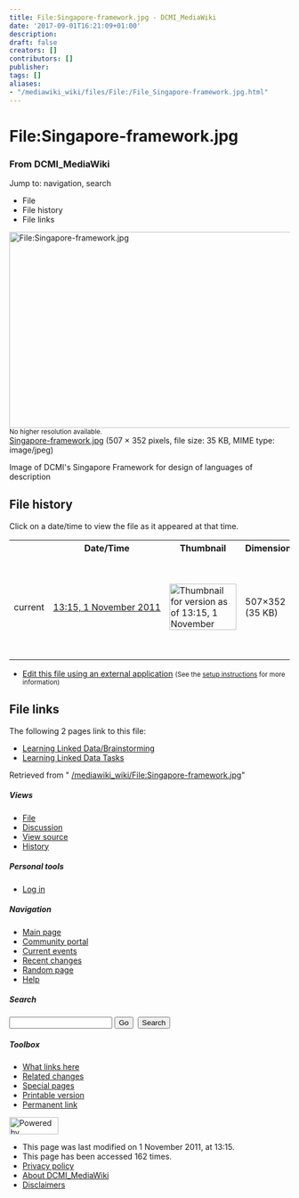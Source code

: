 ```yaml
---
title: File:Singapore-framework.jpg - DCMI_MediaWiki
date: '2017-09-01T16:21:09+01:00'
description: 
draft: false
creators: []
contributors: []
publisher: 
tags: []
aliases:
- "/mediawiki_wiki/files/File:/File_Singapore-framework.jpg.html"
---
```


<a id="top"></a>
# File:Singapore-framework.jpg

### From DCMI\_MediaWiki

Jump to: navigation, search
<!-- start content -->
- File
- File history
- File links

 [<img alt="File:Singapore-framework.jpg" src="/images/2/2c/Singapore-framework.jpg" width="507" height="352">](/mediawiki_wiki/files/Singapore-framework.jpg)  
<small>No higher resolution available.</small>  
 [Singapore-framework.jpg](/images/2/2c/Singapore-framework.jpg)‎ (507 × 352 pixels, file size: 35 KB, MIME type: image/jpeg)

Image of DCMI's Singapore Framework for design of languages of description

<!-- 
NewPP limit report
Preprocessor node count: 1/1000000
Post-expand include size: 0/2097152 bytes
Template argument size: 0/2097152 bytes
Expensive parser function count: 0/100
-->
## File history

Click on a date/time to view the file as it appeared at that time.

<table class="wikitable filehistory">
  <tr>
    <td></td>
    <th>Date/Time</th>
    <th>Thumbnail</th>
    <th>Dimensions</th>
    <th>User</th>
    <th>Comment</th>
  </tr>
  <tr>
    <td>current</td>
    <td class="filehistory-selected" style="white-space: nowrap;"><a href="/mediawiki_wiki/files/Singapore-framework.jpg">13:15, 1 November 2011</a></td>
    <td><a href="/images/2/2c/Singapore-framework.jpg"><img alt="Thumbnail for version as of 13:15, 1 November 2011" src="/images/2/2c/Singapore-framework.jpg" width="120" height="83"></a></td>
    <td>507×352 <span style="white-space: nowrap;">(35 KB)</span>
    </td>
    <td>
      <a href="/index.php?title=User:StuartSutton&amp;action=edit&amp;redlink=1" class="new mw-userlink" title="User:StuartSutton (page does not exist)">StuartSutton</a> <span style="white-space: nowrap;"> <span class="mw-usertoollinks">(<a href="/index.php?title=User_talk:StuartSutton&amp;action=edit&amp;redlink=1" class="new" title="User talk:StuartSutton (page does not exist)">Talk</a> | <a href="/index.php/Special:Contributions/StuartSutton" title="Special:Contributions/StuartSutton">contribs</a>)</span></span>
    </td>
    <td> <span class="comment">(Image of DCMI's Singapore Framework for design of languages of description)</span>
    </td>
  </tr>
</table>

  

- [Edit this file using an external application](/index.php?title=File:Singapore-framework.jpg&action=edit&externaledit=true&mode=file "File:Singapore-framework.jpg") <small>(See the <a href="http://www.mediawiki.org/wiki/Manual:External_editors" class="external text" rel="nofollow">setup instructions</a> for more information)</small>

## File links

The following 2 pages link to this file:

- [Learning Linked Data/Brainstorming](/index.php/Learning_Linked_Data/Brainstorming "Learning Linked Data/Brainstorming")
- [Learning Linked Data Tasks](/index.php/Learning_Linked_Data_Tasks "Learning Linked Data Tasks")

Retrieved from " [/mediawiki_wiki/File:Singapore-framework.jpg](/mediawiki_wiki/files/File:/File:Singapore-framework.jpg.html)"

<!-- end content -->

##### Views

- [File](/mediawiki_wiki/files/File:/File:Singapore-framework.jpg.html "View the file page [c]")
- [Discussion](/index.php?title=File_talk:Singapore-framework.jpg&action=edit&redlink=1 "Discussion about the content page [t]")
- [View source](/index.php?title=File:Singapore-framework.jpg&action=edit "This page is protected.
You can view its source [e]")
- [History](/index.php?title=File:Singapore-framework.jpg&action=history "Past revisions of this page [h]")

##### Personal tools

- [Log in](/index.php?title=Special:UserLogin&returnto=File:Singapore-framework.jpg "You are encouraged to log in; however, it is not mandatory [o]")

<script type="text/javascript"> if (window.isMSIE55) fixalpha(); </script>

##### Navigation

- [Main page](/index.php/Main_Page "Visit the main page [z]")
- [Community portal](/index.php/DCMI_MediaWiki:Community_portal "About the project, what you can do, where to find things")
- [Current events](/index.php/DCMI_MediaWiki:Current_events "Find background information on current events")
- [Recent changes](/index.php/Special:RecentChanges "The list of recent changes in the wiki [r]")
- [Random page](/index.php/Special:Random "Load a random page [x]")
- [Help](/index.php/Help:Contents "The place to find out")

##### <label for="searchInput">Search</label>

<form action="/index.php" id="searchform">
				<input type="hidden" name="title" value="Special:Search">
				<input id="searchInput" title="Search DCMI_MediaWiki" accesskey="f" type="search" name="search">
				<input type="submit" name="go" class="searchButton" id="searchGoButton" value="Go" title="Go to a page with this exact name if exists"> 
				<input type="submit" name="fulltext" class="searchButton" id="mw-searchButton" value="Search" title="Search the pages for this text">
			</form>

##### Toolbox

- [What links here](/index.php/Special:WhatLinksHere/File:Singapore-framework.jpg "List of all wiki pages that link here [j]")
- [Related changes](/index.php/Special:RecentChangesLinked/File:Singapore-framework.jpg "Recent changes in pages linked from this page [k]")
- [Special pages](/index.php/Special:SpecialPages "List of all special pages [q]")
- [Printable version](/index.php?title=File:Singapore-framework.jpg&printable=yes "Printable version of this page [p]")
- [Permanent link](/index.php?title=File:Singapore-framework.jpg&oldid=1553 "Permanent link to this revision of the page")

<!-- end of the left (by default at least) column -->

 [<img src="/skins/common/images/poweredby_mediawiki_88x31.png" height="31" width="88" alt="Powered by MediaWiki">](http://www.mediawiki.org/)

- This page was last modified on 1 November 2011, at 13:15.
- This page has been accessed 162 times.
- [Privacy policy](/index.php/DCMI_MediaWiki:Privacy_policy "DCMI MediaWiki:Privacy policy")
- [About DCMI\_MediaWiki](/index.php/DCMI_MediaWiki:About "DCMI MediaWiki:About")
- [Disclaimers](/index.php/DCMI_MediaWiki:General_disclaimer "DCMI MediaWiki:General disclaimer")

<script>if (window.runOnloadHook) runOnloadHook();</script><!-- Served in 0.448 secs. -->
